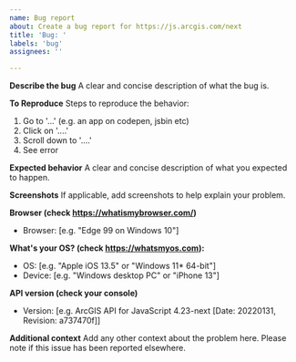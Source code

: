 ```yaml
---
name: Bug report
about: Create a bug report for https://js.arcgis.com/next
title: 'Bug: '
labels: 'bug'
assignees: ''

---
```


<!--
STEP 1: Are you in the right place?

- General questions about ArcGIS API for JavaScript? See https://developers.arcgis.com/javascript/support/

- Can you reproduce the issue with a released version? If so, please report via [Esri Support](http://support.esri.com/).

- Is this a bug specifically for https://js.arcgis.com/next (and cannot be reproduced in earlier versions)? 
  Then you're in the right place, please delete this comment and file an issue right here!
-->

**Describe the bug**
A clear and concise description of what the bug is.

**To Reproduce**
Steps to reproduce the behavior:
1. Go to '...' (e.g. an app on codepen, jsbin etc)
2. Click on '....'
3. Scroll down to '....'
4. See error

**Expected behavior**
A clear and concise description of what you expected to happen.

**Screenshots**
If applicable, add screenshots to help explain your problem.

**Browser (check https://whatismybrowser.com/)** 
 - Browser: [e.g. "Edge 99 on Windows 10"]
 
**What's your OS? (check https://whatsmyos.com):**
 - OS: [e.g. "Apple iOS 13.5" or "Windows 11* 64-bit"]
 - Device: [e.g. "Windows desktop PC" or "iPhone 13"]

**API version (check your console)**
 - Version: [e.g. ArcGIS API for JavaScript 4.23-next [Date: 20220131, Revision: a737470f]]

**Additional context**
Add any other context about the problem here. Please note if this issue has been reported elsewhere.
